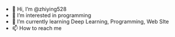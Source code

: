 - 👋 Hi, I’m @zhiying528
- 👀 I’m interested in programming
- 🌱 I’m currently learning Deep Learning, Programming, Web SIte
- 📫 How to reach me 

<!---
zhiying528/zhiying528 is a ✨ special ✨ repository because its `README.md` (this file) appears on your GitHub profile.
You can click the Preview link to take a look at your changes.
--->
